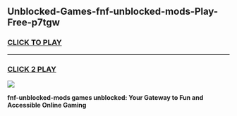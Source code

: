 
## Unblocked-Games-fnf-unblocked-mods-Play-Free-p7tgw
<h3>
<a href="https://premium76.site?title=fnf-unblocked-mods&ref=10A">CLICK TO PLAY</a></h3>
<hr>

<h3>
<a href="https://premium76.site?title=fnf-unblocked-mods&ref=10A">CLICK 2 PLAY</a>
  
</h3>

<a href="https://premium76.site?title=fnf-unblocked-mods&ref=10A"><img src="https://clearcache.store/games.png"></a>


**fnf-unblocked-mods games unblocked: Your Gateway to Fun and Accessible Online Gaming**
